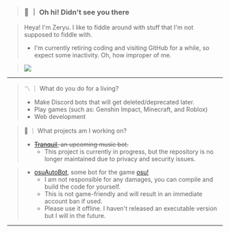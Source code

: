 > ### 👋 ｜ Oh hi! Didn't see you there

> Heya! I'm Zeryu. I like to fiddle around with stuff that I'm not supposed to fiddle with.
> - I'm currently retiring coding and visiting GitHub for a while, so expect some inactivity. Oh, how improper of me.

<blockquote>
  <div align="left">
    <img align="center" src="https://github-readme-stats.vercel.app/api/top-langs/?username=zeryu-lunaire&hide=shell&title_color=ffffff&text_color=FFFFFF&icon_color=2bbc8a&bg_color=1d1f21" />
  </div>
</blockquote>

---

> 〽️  ｜  What do you do for a living?
> - Make Discord bots that will get deleted/deprecated later.
> - Play games (such as: Genshin Impact, Minecraft, and Roblox)
> - Web development

> 🌱  ｜  What projects am I working on?
> - ~~[Tranquil](https://github.com/zeryu-lunaire/tranquil), an upcoming music bot.~~
>   - This project is currently in progress, but the repository is no longer maintained due to privacy and security issues.

> - [osuAutoBot](https://github.com/zeryu-lunaire/osuAutoBot), some bot for the game [osu!](https://osu.ppy.sh)
>   - I am not responsible for any damages, you can compile and build the code for yourself.
>   - This is not game-friendly and will result in an immediate account ban if used.
>   - Please use it offline. I haven't released an executable version but I will in the future.

---
